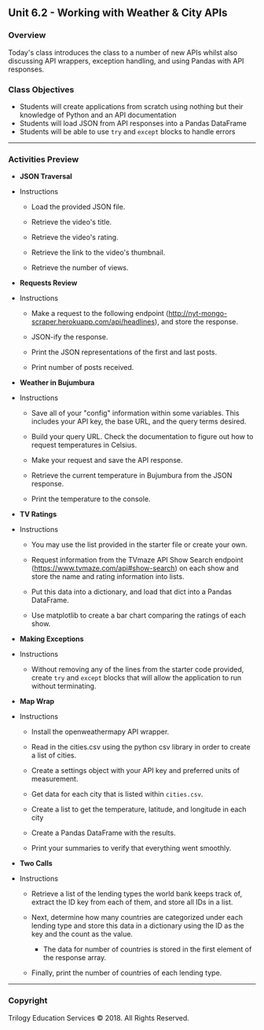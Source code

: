 ## Unit 6.2 - Working with Weather & City APIs

### Overview

Today's class introduces the class to a number of new APIs whilst also discussing API wrappers, exception handling, and using Pandas with API responses.

### Class Objectives

* Students will create applications from scratch using nothing but their knowledge of Python and an API documentation
* Students will load JSON from API responses into a Pandas DataFrame
* Students will be able to use `try` and `except` blocks to handle errors

- - -

### Activities Preview

* **JSON Traversal**

* Instructions

  * Load the provided JSON file.

  * Retrieve the video's title.

  * Retrieve the video's rating.

  * Retrieve the link to the video's thumbnail.

  * Retrieve the number of views.

* **Requests Review**

* Instructions

  * Make a request to the following endpoint (<http://nyt-mongo-scraper.herokuapp.com/api/headlines>), and store the response.

  * JSON-ify the response.

  * Print the JSON representations of the first and last posts.

  * Print number of posts received.

* **Weather in Bujumbura**

* Instructions

  * Save all of your "config" information within some variables. This includes your API key, the base URL, and the query terms desired.

  * Build your query URL. Check the documentation to figure out how to request temperatures in Celsius.

  * Make your request and save the API response.

  * Retrieve the current temperature in Bujumbura from the JSON response.

  * Print the temperature to the console.

* **TV Ratings**

* Instructions

  * You may use the list provided in the starter file or create your own.

  * Request information from the TVmaze API Show Search endpoint (<https://www.tvmaze.com/api#show-search>) on each show and store the name and rating information into lists.

  * Put this data into a dictionary, and load that dict into a Pandas DataFrame.

  * Use matplotlib to create a bar chart comparing the ratings of each show.

* **Making Exceptions**

* Instructions

  * Without removing any of the lines from the starter code provided, create `try` and `except` blocks that will allow the application to run without terminating.

* **Map Wrap**

* Instructions

  * Install the openweathermapy API wrapper.

  * Read in the cities.csv using the python csv library in order to create a list of cities.

  * Create a settings object with your API key and preferred units of measurement.

  * Get data for each city that is listed within `cities.csv`.

  * Create a list to get the temperature, latitude, and longitude in each city

  * Create a Pandas DataFrame with the results.

  * Print your summaries to verify that everything went smoothly.

* **Two Calls**

* Instructions

  * Retrieve a list of the lending types the world bank keeps track of, extract the ID key from each of them, and store all IDs in a list.

  * Next, determine how many countries are categorized under each lending type and store this data in a dictionary using the ID as the key and the count as the value.

    * The data for number of countries is stored in the first element of the response array.

  * Finally, print the number of countries of each lending type.

- - -

### Copyright

Trilogy Education Services © 2018. All Rights Reserved.
